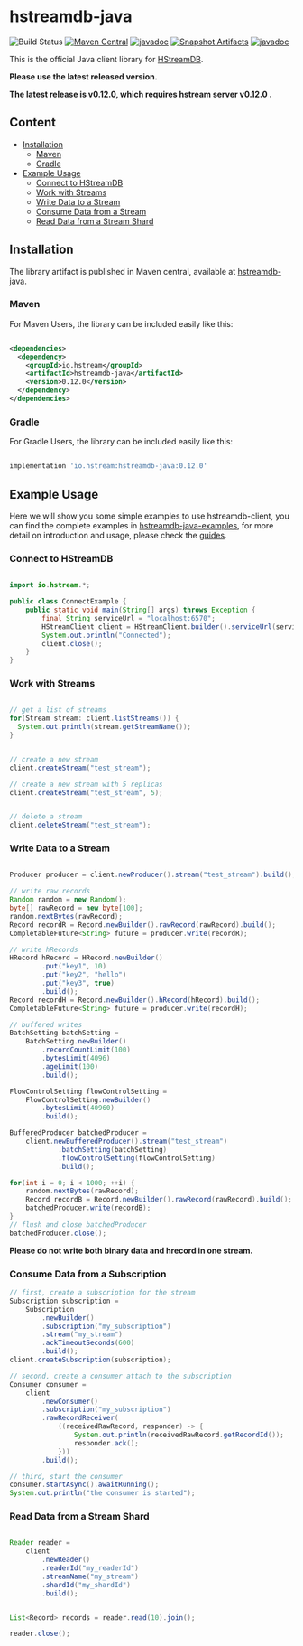 # hstreamdb-java

![Build Status](https://github.com/hstreamdb/hstreamdb-java/actions/workflows/main.yml/badge.svg)
[![Maven Central](https://img.shields.io/maven-central/v/io.hstream/hstreamdb-java)](https://search.maven.org/artifact/io.hstream/hstreamdb-java)
[![javadoc](https://javadoc.io/badge2/io.hstream/hstreamdb-java/0.12.0/javadoc.svg)](https://javadoc.io/doc/io.hstream/hstreamdb-java/0.12.0)
[![Snapshot Artifacts](https://img.shields.io/nexus/s/https/s01.oss.sonatype.org/io.hstream/hstreamdb-java.svg)](https://s01.oss.sonatype.org/content/repositories/snapshots/io/hstream/hstreamdb-java/0.12.0-SNAPSHOT/)
[![javadoc](https://javadoc.io/badge2/io.hstream/hstreamdb-java/0.12.0-SNAPSHOT/javadoc.svg)](https://hstreamdb.github.io/hstreamdb-java/javadoc/)

This is the official Java client library for [HStreamDB](https://hstream.io/).

**Please use the latest released version.**

**The latest release is v0.12.0, which requires hstream server v0.12.0 .**

## Content
- [Installation](#installation)
    - [Maven](#maven)
    - [Gradle](#gradle)
- [Example Usage](#example-usage)
    - [Connect to HStreamDB](#connect-to-hstreamdb)
    - [Work with Streams](#work-with-streams)
    - [Write Data to a Stream](#write-data-to-a-stream)
    - [Consume Data from a Stream](#consume-data-from-a-subscription)
    - [Read Data from a Stream Shard](#read-data-from-a-stream-shard)


## Installation

The library artifact is published in Maven central,
available at [hstreamdb-java](https://search.maven.org/artifact/io.hstream/hstreamdb-java).

### Maven

For Maven Users, the library can be included easily like this:

```xml

<dependencies>
  <dependency>
    <groupId>io.hstream</groupId>
    <artifactId>hstreamdb-java</artifactId>
    <version>0.12.0</version>
  </dependency>
</dependencies>

```

### Gradle

For Gradle Users, the library can be included easily like this:

```groovy

implementation 'io.hstream:hstreamdb-java:0.12.0'

```

## Example Usage

Here we will show you some simple examples to use hstreamdb-client,
you can find the complete examples in [hstreamdb-java-examples](https://github.com/hstreamdb/hstreamdb-java-examples),
for more detail on introduction and usage, please check the [guides](https://hstream.io/docs/en/latest/guides/write.html).

### Connect to HStreamDB

```java

import io.hstream.*;

public class ConnectExample {
    public static void main(String[] args) throws Exception {
        final String serviceUrl = "localhost:6570";
        HStreamClient client = HStreamClient.builder().serviceUrl(serviceUrl).build();
        System.out.println("Connected");
        client.close();
    }
}

```

### Work with Streams

```java

// get a list of streams
for(Stream stream: client.listStreams()) {
  System.out.println(stream.getStreamName());
}


// create a new stream
client.createStream("test_stream");

// create a new stream with 5 replicas
client.createStream("test_stream", 5);


// delete a stream
client.deleteStream("test_stream");

```

### Write Data to a Stream

```java

Producer producer = client.newProducer().stream("test_stream").build();

// write raw records
Random random = new Random();
byte[] rawRecord = new byte[100];
random.nextBytes(rawRecord);
Record recordR = Record.newBuilder().rawRecord(rawRecord).build();
CompletableFuture<String> future = producer.write(recordR);

// write hRecords
HRecord hRecord = HRecord.newBuilder()
        .put("key1", 10)
        .put("key2", "hello")
        .put("key3", true)
        .build();
Record recordH = Record.newBuilder().hRecord(hRecord).build();
CompletableFuture<String> future = producer.write(recordH);

// buffered writes
BatchSetting batchSetting =
    BatchSetting.newBuilder()
        .recordCountLimit(100)
        .bytesLimit(4096)
        .ageLimit(100)
        .build();

FlowControlSetting flowControlSetting =
    FlowControlSetting.newBuilder()
        .bytesLimit(40960)
        .build();

BufferedProducer batchedProducer =
    client.newBufferedProducer().stream("test_stream")
            .batchSetting(batchSetting)
            .flowControlSetting(flowControlSetting)
            .build();

for(int i = 0; i < 1000; ++i) {
    random.nextBytes(rawRecord);
    Record recordB = Record.newBuilder().rawRecord(rawRecord).build();
    batchedProducer.write(recordB);
}
// flush and close batchedProducer
batchedProducer.close();

```

**Please do not write both binary data and hrecord in one stream.**


### Consume Data from a Subscription

```java
// first, create a subscription for the stream
Subscription subscription = 
    Subscription
        .newBuilder()
        .subscription("my_subscription")
        .stream("my_stream")
        .ackTimeoutSeconds(600)
        .build();
client.createSubscription(subscription);

// second, create a consumer attach to the subscription
Consumer consumer =
    client
        .newConsumer()
        .subscription("my_subscription")
        .rawRecordReceiver(
            ((receivedRawRecord, responder) -> {
                System.out.println(receivedRawRecord.getRecordId());
                responder.ack();
            }))
        .build();

// third, start the consumer
consumer.startAsync().awaitRunning();
System.out.println("the consumer is started");

```

### Read Data from a Stream Shard

```java

Reader reader =
    client
        .newReader()
        .readerId("my_readerId")
        .streamName("my_stream")
        .shardId("my_shardId")
        .build();


List<Record> records = reader.read(10).join();

reader.close();

```
